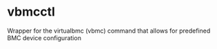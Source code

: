 # vbmcctl
Wrapper for the virtualbmc (vbmc) command that allows for predefined BMC device configuration
